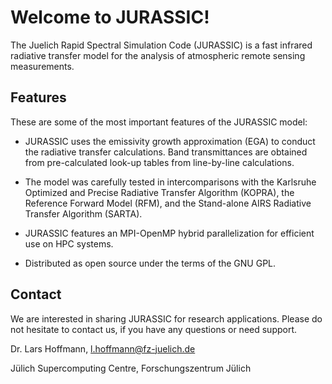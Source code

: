 # Welcome to JURASSIC!

The Juelich Rapid Spectral Simulation Code (JURASSIC) is a fast
infrared radiative transfer model for the analysis of atmospheric
remote sensing measurements.

## Features

These are some of the most important features of the JURASSIC model:

* JURASSIC uses the emissivity growth approximation (EGA) to conduct
  the radiative transfer calculations. Band transmittances are
  obtained from pre-calculated look-up tables from line-by-line
  calculations.

* The model was carefully tested in intercomparisons with the
  Karlsruhe Optimized and Precise Radiative Transfer Algorithm
  (KOPRA), the Reference Forward Model (RFM), and the Stand-alone AIRS
  Radiative Transfer Algorithm (SARTA).

* JURASSIC features an MPI-OpenMP hybrid parallelization for efficient
  use on HPC systems.

* Distributed as open source under the terms of the GNU GPL.

## Contact

We are interested in sharing JURASSIC for research
applications. Please do not hesitate to contact us, if you have any
questions or need support.

Dr. Lars Hoffmann, <l.hoffmann@fz-juelich.de>

Jülich Supercomputing Centre, Forschungszentrum Jülich
